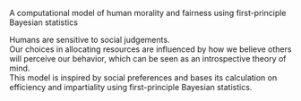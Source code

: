 A computational model of human morality and fairness using first-principle Bayesian statistics

Humans are sensitive to social judgements.  
Our choices in allocating resources are influenced by how we believe others will perceive our behavior, which can be seen as an introspective theory of mind.   
This model is inspired by social preferences and bases its calculation on efficiency and impartiality using first-principle Bayesian statistics.